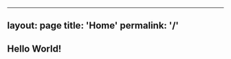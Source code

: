 <!-- ---
# Feel free to add content and custom Front Matter to this file.
# To modify the layout, see https://jekyllrb.com/docs/themes/#overriding-theme-defaults

layout: home
---
Test -->
---
layout: page
title: 'Home'
permalink: '/'
---

## Hello World!